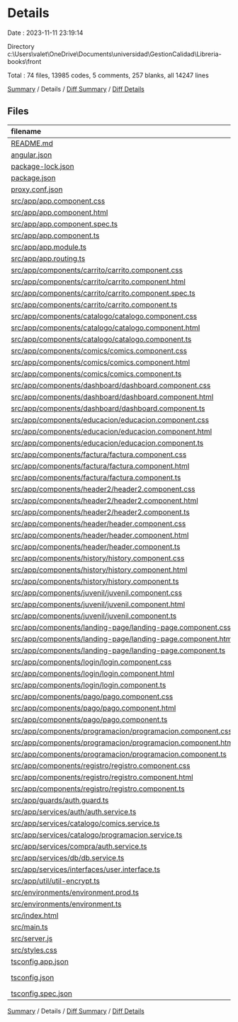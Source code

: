 # Details

Date : 2023-11-11 23:19:14

Directory c:\\Users\\valet\\OneDrive\\Documents\\universidad\\GestionCalidad\\Libreria-books\\front

Total : 74 files,  13985 codes, 5 comments, 257 blanks, all 14247 lines

[Summary](results.md) / Details / [Diff Summary](diff.md) / [Diff Details](diff-details.md)

## Files
| filename | language | code | comment | blank | total |
| :--- | :--- | ---: | ---: | ---: | ---: |
| [README.md](/README.md) | Markdown | 14 | 0 | 14 | 28 |
| [angular.json](/angular.json) | JSON | 106 | 0 | 1 | 107 |
| [package-lock.json](/package-lock.json) | JSON | 12,337 | 0 | 1 | 12,338 |
| [package.json](/package.json) | JSON | 48 | 0 | 1 | 49 |
| [proxy.conf.json](/proxy.conf.json) | JSON | 6 | 0 | 1 | 7 |
| [src/app/app.component.css](/src/app/app.component.css) | CSS | 12 | 0 | 2 | 14 |
| [src/app/app.component.html](/src/app/app.component.html) | HTML | 7 | 0 | 1 | 8 |
| [src/app/app.component.spec.ts](/src/app/app.component.spec.ts) | TypeScript | 23 | 0 | 5 | 28 |
| [src/app/app.component.ts](/src/app/app.component.ts) | TypeScript | 12 | 0 | 4 | 16 |
| [src/app/app.module.ts](/src/app/app.module.ts) | TypeScript | 50 | 0 | 3 | 53 |
| [src/app/app.routing.ts](/src/app/app.routing.ts) | TypeScript | 37 | 0 | 4 | 41 |
| [src/app/components/carrito/carrito.component.css](/src/app/components/carrito/carrito.component.css) | CSS | 0 | 0 | 1 | 1 |
| [src/app/components/carrito/carrito.component.html](/src/app/components/carrito/carrito.component.html) | HTML | 1 | 0 | 1 | 2 |
| [src/app/components/carrito/carrito.component.spec.ts](/src/app/components/carrito/carrito.component.spec.ts) | TypeScript | 17 | 0 | 5 | 22 |
| [src/app/components/carrito/carrito.component.ts](/src/app/components/carrito/carrito.component.ts) | TypeScript | 8 | 0 | 3 | 11 |
| [src/app/components/catalogo/catalogo.component.css](/src/app/components/catalogo/catalogo.component.css) | CSS | 11 | 0 | 1 | 12 |
| [src/app/components/catalogo/catalogo.component.html](/src/app/components/catalogo/catalogo.component.html) | HTML | 27 | 0 | 1 | 28 |
| [src/app/components/catalogo/catalogo.component.ts](/src/app/components/catalogo/catalogo.component.ts) | TypeScript | 8 | 0 | 3 | 11 |
| [src/app/components/comics/comics.component.css](/src/app/components/comics/comics.component.css) | CSS | 35 | 0 | 4 | 39 |
| [src/app/components/comics/comics.component.html](/src/app/components/comics/comics.component.html) | HTML | 30 | 0 | 1 | 31 |
| [src/app/components/comics/comics.component.ts](/src/app/components/comics/comics.component.ts) | TypeScript | 31 | 1 | 6 | 38 |
| [src/app/components/dashboard/dashboard.component.css](/src/app/components/dashboard/dashboard.component.css) | CSS | 12 | 0 | 2 | 14 |
| [src/app/components/dashboard/dashboard.component.html](/src/app/components/dashboard/dashboard.component.html) | HTML | 11 | 0 | 1 | 12 |
| [src/app/components/dashboard/dashboard.component.ts](/src/app/components/dashboard/dashboard.component.ts) | TypeScript | 15 | 0 | 8 | 23 |
| [src/app/components/educacion/educacion.component.css](/src/app/components/educacion/educacion.component.css) | CSS | 35 | 0 | 3 | 38 |
| [src/app/components/educacion/educacion.component.html](/src/app/components/educacion/educacion.component.html) | HTML | 29 | 0 | 1 | 30 |
| [src/app/components/educacion/educacion.component.ts](/src/app/components/educacion/educacion.component.ts) | TypeScript | 19 | 0 | 7 | 26 |
| [src/app/components/factura/factura.component.css](/src/app/components/factura/factura.component.css) | CSS | 28 | 0 | 1 | 29 |
| [src/app/components/factura/factura.component.html](/src/app/components/factura/factura.component.html) | HTML | 32 | 0 | 1 | 33 |
| [src/app/components/factura/factura.component.ts](/src/app/components/factura/factura.component.ts) | TypeScript | 8 | 0 | 3 | 11 |
| [src/app/components/header2/header2.component.css](/src/app/components/header2/header2.component.css) | CSS | 15 | 0 | 2 | 17 |
| [src/app/components/header2/header2.component.html](/src/app/components/header2/header2.component.html) | HTML | 26 | 0 | 1 | 27 |
| [src/app/components/header2/header2.component.ts](/src/app/components/header2/header2.component.ts) | TypeScript | 14 | 0 | 11 | 25 |
| [src/app/components/header/header.component.css](/src/app/components/header/header.component.css) | CSS | 9 | 0 | 2 | 11 |
| [src/app/components/header/header.component.html](/src/app/components/header/header.component.html) | HTML | 44 | 0 | 1 | 45 |
| [src/app/components/header/header.component.ts](/src/app/components/header/header.component.ts) | TypeScript | 22 | 0 | 10 | 32 |
| [src/app/components/history/history.component.css](/src/app/components/history/history.component.css) | CSS | 35 | 0 | 4 | 39 |
| [src/app/components/history/history.component.html](/src/app/components/history/history.component.html) | HTML | 29 | 0 | 1 | 30 |
| [src/app/components/history/history.component.ts](/src/app/components/history/history.component.ts) | TypeScript | 19 | 0 | 7 | 26 |
| [src/app/components/juvenil/juvenil.component.css](/src/app/components/juvenil/juvenil.component.css) | CSS | 35 | 0 | 4 | 39 |
| [src/app/components/juvenil/juvenil.component.html](/src/app/components/juvenil/juvenil.component.html) | HTML | 29 | 0 | 1 | 30 |
| [src/app/components/juvenil/juvenil.component.ts](/src/app/components/juvenil/juvenil.component.ts) | TypeScript | 19 | 0 | 7 | 26 |
| [src/app/components/landing-page/landing-page.component.css](/src/app/components/landing-page/landing-page.component.css) | CSS | 22 | 0 | 4 | 26 |
| [src/app/components/landing-page/landing-page.component.html](/src/app/components/landing-page/landing-page.component.html) | HTML | 14 | 0 | 1 | 15 |
| [src/app/components/landing-page/landing-page.component.ts](/src/app/components/landing-page/landing-page.component.ts) | TypeScript | 20 | 0 | 8 | 28 |
| [src/app/components/login/login.component.css](/src/app/components/login/login.component.css) | CSS | 25 | 0 | 6 | 31 |
| [src/app/components/login/login.component.html](/src/app/components/login/login.component.html) | HTML | 21 | 0 | 1 | 22 |
| [src/app/components/login/login.component.ts](/src/app/components/login/login.component.ts) | TypeScript | 24 | 0 | 6 | 30 |
| [src/app/components/pago/pago.component.css](/src/app/components/pago/pago.component.css) | CSS | 34 | 0 | 3 | 37 |
| [src/app/components/pago/pago.component.html](/src/app/components/pago/pago.component.html) | HTML | 45 | 0 | 1 | 46 |
| [src/app/components/pago/pago.component.ts](/src/app/components/pago/pago.component.ts) | TypeScript | 8 | 0 | 3 | 11 |
| [src/app/components/programacion/programacion.component.css](/src/app/components/programacion/programacion.component.css) | CSS | 35 | 0 | 3 | 38 |
| [src/app/components/programacion/programacion.component.html](/src/app/components/programacion/programacion.component.html) | HTML | 22 | 1 | 1 | 24 |
| [src/app/components/programacion/programacion.component.ts](/src/app/components/programacion/programacion.component.ts) | TypeScript | 19 | 0 | 7 | 26 |
| [src/app/components/registro/registro.component.css](/src/app/components/registro/registro.component.css) | CSS | 19 | 0 | 5 | 24 |
| [src/app/components/registro/registro.component.html](/src/app/components/registro/registro.component.html) | HTML | 22 | 0 | 1 | 23 |
| [src/app/components/registro/registro.component.ts](/src/app/components/registro/registro.component.ts) | TypeScript | 35 | 0 | 4 | 39 |
| [src/app/guards/auth.guard.ts](/src/app/guards/auth.guard.ts) | TypeScript | 13 | 0 | 2 | 15 |
| [src/app/services/auth/auth.service.ts](/src/app/services/auth/auth.service.ts) | TypeScript | 69 | 0 | 12 | 81 |
| [src/app/services/catalogo/comics.service.ts](/src/app/services/catalogo/comics.service.ts) | TypeScript | 19 | 0 | 6 | 25 |
| [src/app/services/catalogo/programacion.service.ts](/src/app/services/catalogo/programacion.service.ts) | TypeScript | 16 | 0 | 7 | 23 |
| [src/app/services/compra/auth.service.ts](/src/app/services/compra/auth.service.ts) | TypeScript | 69 | 0 | 12 | 81 |
| [src/app/services/db/db.service.ts](/src/app/services/db/db.service.ts) | TypeScript | 14 | 0 | 5 | 19 |
| [src/app/services/interfaces/user.interface.ts](/src/app/services/interfaces/user.interface.ts) | TypeScript | 7 | 0 | 1 | 8 |
| [src/app/util/util-encrypt.ts](/src/app/util/util-encrypt.ts) | TypeScript | 12 | 0 | 3 | 15 |
| [src/environments/environment.prod.ts](/src/environments/environment.prod.ts) | TypeScript | 4 | 0 | 1 | 5 |
| [src/environments/environment.ts](/src/environments/environment.ts) | TypeScript | 4 | 0 | 1 | 5 |
| [src/index.html](/src/index.html) | HTML | 13 | 0 | 1 | 14 |
| [src/main.ts](/src/main.ts) | TypeScript | 4 | 0 | 4 | 8 |
| [src/server.js](/src/server.js) | JavaScript | 10 | 0 | 3 | 13 |
| [src/styles.css](/src/styles.css) | CSS | 3 | 0 | 1 | 4 |
| [tsconfig.app.json](/tsconfig.app.json) | JSON | 13 | 1 | 1 | 15 |
| [tsconfig.json](/tsconfig.json) | JSON with Comments | 32 | 1 | 1 | 34 |
| [tsconfig.spec.json](/tsconfig.spec.json) | JSON | 13 | 1 | 1 | 15 |

[Summary](results.md) / Details / [Diff Summary](diff.md) / [Diff Details](diff-details.md)